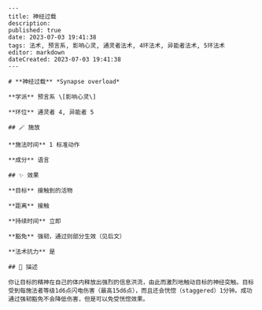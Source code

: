 
    ---
    title: 神经过载
    description: 
    published: true
    date: 2023-07-03 19:41:38
    tags: 法术, 预言系, 影响心灵, 通灵者法术, 4环法术, 异能者法术, 5环法术
    editor: markdown
    dateCreated: 2023-07-03 19:41:38
    ---

    # **神经过载** *Synapse overload*

    **学派** 预言系 \[影响心灵\] 

    **环位** 通灵者 4, 异能者 5

    ## 🪄 施放

    **施法时间** 1 标准动作

    **成分** 语言

    ## ✨ 效果 

    **目标** 接触到的活物 

    **距离** 接触  

    **持续时间** 立即 

    **豁免** 强韧，通过则部分生效（见后文）

    **法术抗力** 是

    ## 📖 描述

    你让目标的精神在自己的体内释放出强烈的信息洪流，由此而激烈地触动目标的神经突触。目标受到每施法者等级1d6点闪电伤害（最高15d6点），而且还会恍惚（staggered）1分钟。成功通过强韧豁免不会降低伤害，但是可以免受恍惚效果。
    